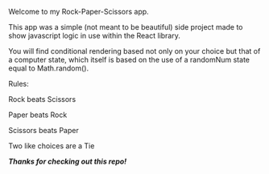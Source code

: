 Welcome to my Rock-Paper-Scissors app.

This app was a simple (not meant to be beautiful) side project made to show javascript logic in use within the React library.

You will find conditional rendering based not only on your choice but that of a computer state, which itself is based on the use of a randomNum state equal to Math.random().

Rules:

Rock beats Scissors

Paper beats Rock

Scissors beats Paper

Two like choices are a Tie

***Thanks for checking out this repo!***